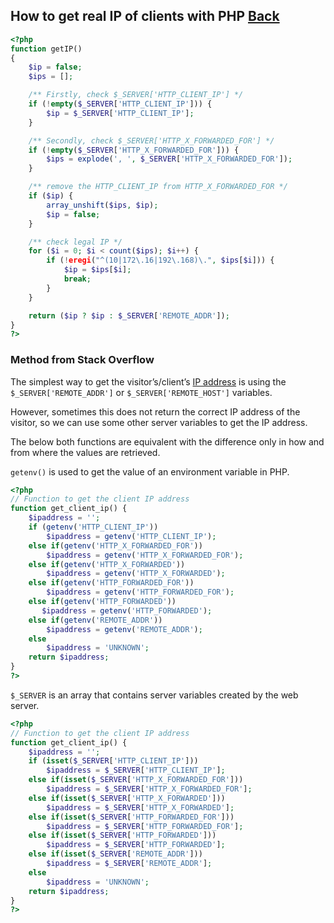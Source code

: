 ## How to get real IP of clients with PHP [Back](./qa.md)

```php
<?php
function getIP()
{
    $ip = false;
    $ips = [];

    /** Firstly, check $_SERVER['HTTP_CLIENT_IP'] */
    if (!empty($_SERVER['HTTP_CLIENT_IP'])) {
        $ip = $_SERVER['HTTP_CLIENT_IP'];
    }

    /** Secondly, check $_SERVER['HTTP_X_FORWARDED_FOR'] */
    if (!empty($_SERVER['HTTP_X_FORWARDED_FOR'])) {
        $ips = explode(', ', $_SERVER['HTTP_X_FORWARDED_FOR']);
    }

    /** remove the HTTP_CLIENT_IP from HTTP_X_FORWARDED_FOR */
    if ($ip) {
        array_unshift($ips, $ip);
        $ip = false;
    }

    /** check legal IP */
    for ($i = 0; $i < count($ips); $i++) {
        if (!eregi("^(10|172\.16|192\.168)\.", $ips[$i])) {
            $ip = $ips[$i];
            break;
        }
    }

    return ($ip ? $ip : $_SERVER['REMOTE_ADDR']);
}
?>
```

### Method from Stack Overflow

The simplest way to get the visitor’s/client’s [IP address](http://en.wikipedia.org/wiki/IP_address) is using the `$_SERVER['REMOTE_ADDR']` or `$_SERVER['REMOTE_HOST']` variables.

However, sometimes this does not return the correct IP address of the visitor, so we can use some other server variables to get the IP address.

The below both functions are equivalent with the difference only in how and from where the values are retrieved.

`getenv()` is used to get the value of an environment variable in PHP.

```php
<?php
// Function to get the client IP address
function get_client_ip() {
    $ipaddress = '';
    if (getenv('HTTP_CLIENT_IP'))
        $ipaddress = getenv('HTTP_CLIENT_IP');
    else if(getenv('HTTP_X_FORWARDED_FOR'))
        $ipaddress = getenv('HTTP_X_FORWARDED_FOR');
    else if(getenv('HTTP_X_FORWARDED'))
        $ipaddress = getenv('HTTP_X_FORWARDED');
    else if(getenv('HTTP_FORWARDED_FOR'))
        $ipaddress = getenv('HTTP_FORWARDED_FOR');
    else if(getenv('HTTP_FORWARDED'))
       $ipaddress = getenv('HTTP_FORWARDED');
    else if(getenv('REMOTE_ADDR'))
        $ipaddress = getenv('REMOTE_ADDR');
    else
        $ipaddress = 'UNKNOWN';
    return $ipaddress;
}
?>
```

`$_SERVER` is an array that contains server variables created by the web server.

```php
<?php
// Function to get the client IP address
function get_client_ip() {
    $ipaddress = '';
    if (isset($_SERVER['HTTP_CLIENT_IP']))
        $ipaddress = $_SERVER['HTTP_CLIENT_IP'];
    else if(isset($_SERVER['HTTP_X_FORWARDED_FOR']))
        $ipaddress = $_SERVER['HTTP_X_FORWARDED_FOR'];
    else if(isset($_SERVER['HTTP_X_FORWARDED']))
        $ipaddress = $_SERVER['HTTP_X_FORWARDED'];
    else if(isset($_SERVER['HTTP_FORWARDED_FOR']))
        $ipaddress = $_SERVER['HTTP_FORWARDED_FOR'];
    else if(isset($_SERVER['HTTP_FORWARDED']))
        $ipaddress = $_SERVER['HTTP_FORWARDED'];
    else if(isset($_SERVER['REMOTE_ADDR']))
        $ipaddress = $_SERVER['REMOTE_ADDR'];
    else
        $ipaddress = 'UNKNOWN';
    return $ipaddress;
}
?>
```
